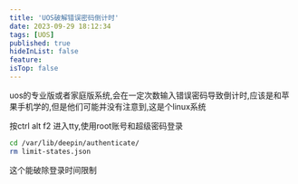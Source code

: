 ```yaml
---
title: 'UOS破解错误密码倒计时'
date: 2023-09-29 18:12:34
tags: [UOS]
published: true
hideInList: false
feature: 
isTop: false
---
```

uos的专业版或者家庭版系统,会在一定次数输入错误密码导致倒计时,应该是和苹果手机学的,但是他们可能并没有注意到,这是个linux系统

<!-- more -->
按ctrl alt f2 进入tty,使用root账号和超级密码登录

```bash
cd /var/lib/deepin/authenticate/
rm limit-states.json
```

这个能破除登录时间限制